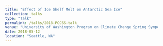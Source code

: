 ```yaml
---
title: "Effect of Ice Shelf Melt on Antarctic Sea Ice"
collection: talks
type: "Talk"
permalink: /talks/2018-PCCSS-talk
venue: "University of Washington Program on Climate Change Spring Symposium"
date: 2018-05-12
location: "Seattle, WA"
---
```

